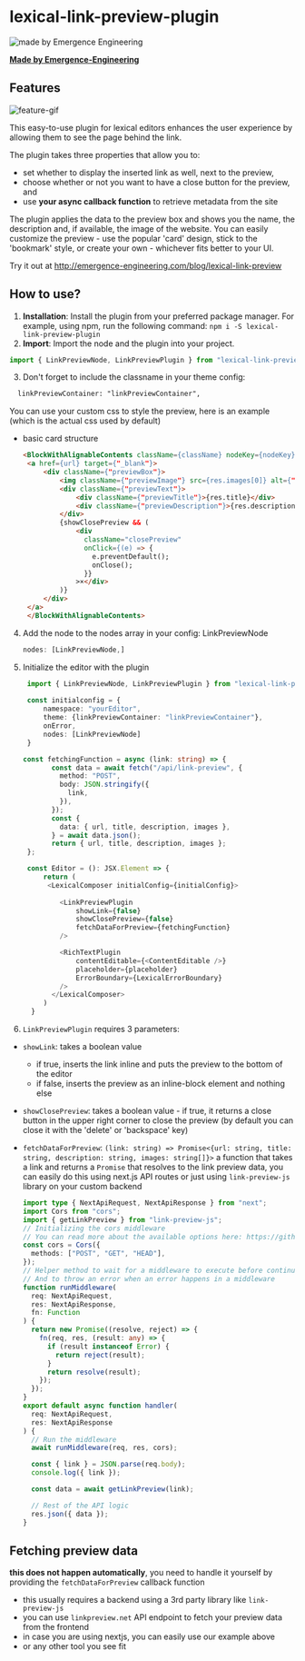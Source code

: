 # lexical-link-preview-plugin

![made by Emergence Engineering](https://emergence-engineering.com/ee-logo.svg)


[**Made by Emergence-Engineering**](https://emergence-engineering.com/)

## Features

![feature-gif](https://emergence-engineering.com/lexical-link-preview.gif)


This easy-to-use plugin for lexical editors enhances the user experience by allowing them to see the page behind the link. 

The plugin takes three properties that allow you to:
- set whether to display the inserted link as well, next to the preview, 
- choose whether or not you want to have a close button for the preview, and
- use **your async callback function** to retrieve metadata from the site 

The plugin applies the data to the preview box and shows you the name, the description and, if available, the image of the website.
You can easily customize the preview - use the popular 'card' design, stick to the 'bookmark' style, or create your own - whichever fits better to your UI.

Try it out at http://emergence-engineering.com/blog/lexical-link-preview

## How to use?

1. **Installation**: Install the plugin from your preferred package manager. For example, using npm, run the following command: `npm i -S lexical-link-preview-plugin`
2. **Import**: Import the node and the plugin into your project. 
```typescript
import { LinkPreviewNode, LinkPreviewPlugin } from "lexical-link-preview-plugin";
```

3. Don't forget to include the classname in your theme config:  
```html
  linkPreviewContainer: "linkPreviewContainer",
```

You can use your custom css to style the preview, here is an example (which is the actual css used by default)

   - basic card structure

       ```html
       <BlockWithAlignableContents className={className} nodeKey={nodeKey}>
        <a href={url} target={"_blank"}>
            <div className={"previewBox"}>
                <img className={"previewImage"} src={res.images[0]} alt={""} />
                <div className={"previewText"}>
                    <div className={"previewTitle"}>{res.title}</div>
                    <div className={"previewDescription"}>{res.description}</div>
                </div>
                {showClosePreview && (
                    <div
                      className="closePreview"
                      onClick={(e) => {
                        e.preventDefault();
                        onClose();
                      }}
                    >×</div>
                )}
            </div>
        </a>
        </BlockWithAlignableContents>
       ```

4. Add the node to the nodes array in your config: LinkPreviewNode

    ```typescript
    nodes: [LinkPreviewNode,]   
    ```

5. Initialize the editor with the plugin

   ```typescript
    import { LinkPreviewNode, LinkPreviewPlugin } from "lexical-link-preview-react"
    
    const initialconfig = {
        namespace: "yourEditor",
        theme: {linkPreviewContainer: "linkPreviewContainer"},
        onError,
        nodes: [LinkPreviewNode]
    }
   
   const fetchingFunction = async (link: string) => {
          const data = await fetch("/api/link-preview", {
            method: "POST",
            body: JSON.stringify({
              link,
            }),
          });
          const {
            data: { url, title, description, images },
          } = await data.json();
          return { url, title, description, images };
    };
   
    const Editor = (): JSX.Element => {
        return (
         <LexicalComposer initialConfig={initialConfig}>
            
            <LinkPreviewPlugin
                showLink={false}
                showClosePreview={false}
                fetchDataForPreview={fetchingFunction}
            />
   
            <RichTextPlugin
                contentEditable={<ContentEditable />}
                placeholder={placeholder}
                ErrorBoundary={LexicalErrorBoundary}
            />
          </LexicalComposer>
        )
     }
   ```

6. `LinkPreviewPlugin` requires 3 parameters:

- `showLink`: takes a boolean value
    - if true, inserts the link inline and puts the preview to the bottom of the editor
    - if false, inserts the preview as an inline-block element and nothing else


- `showClosePreview`: takes a boolean value - if true, it returns a close button in the upper right corner to close the preview (by default you can close it with the 'delete' or 'backspace' key)
      

- `fetchDataForPreview`: `(link: string) => Promise<{url: string, title: string, description: string, images: string[]}>` a function that takes a link and returns a `Promise` that resolves to the link preview data, you can easily do this using next.js API routes or just using `link-preview-js` library on your custom backend

    ```typescript
    import type { NextApiRequest, NextApiResponse } from "next";
    import Cors from "cors";
    import { getLinkPreview } from "link-preview-js";
    // Initializing the cors middleware
    // You can read more about the available options here: https://github.com/expressjs/cors#configuration-options
    const cors = Cors({
      methods: ["POST", "GET", "HEAD"],
    });
    // Helper method to wait for a middleware to execute before continuing
    // And to throw an error when an error happens in a middleware
    function runMiddleware(
      req: NextApiRequest,
      res: NextApiResponse,
      fn: Function
    ) {
      return new Promise((resolve, reject) => {
        fn(req, res, (result: any) => {
          if (result instanceof Error) {
            return reject(result);
          }
          return resolve(result);
        });
      });
    }
    export default async function handler(
      req: NextApiRequest,
      res: NextApiResponse
    ) {
      // Run the middleware
      await runMiddleware(req, res, cors);
    
      const { link } = JSON.parse(req.body);
      console.log({ link });
    
      const data = await getLinkPreview(link);
    
      // Rest of the API logic
      res.json({ data });
    }
    ```


   

## Fetching preview data

**this does not happen automatically**, you need to handle it yourself by providing the `fetchDataForPreview` callback function

- this usually requires a backend using a 3rd party library like `link-preview-js`
- you can use `linkpreview.net` API endpoint to fetch your preview data from the frontend
- in case you are using nextjs, you can easily use our example above
- or any other tool you see fit